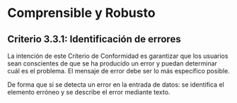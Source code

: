 # Comprensible y Robusto
## Criterio 3.3.1: Identificación de errores

La intención de este Criterio de Conformidad es garantizar que los usuarios sean conscientes de que se ha producido un error y puedan determinar cuál es el problema. El mensaje de error debe ser lo más específico posible.

De forma que si se detecta un error en la entrada de datos: se identifica el elemento erróneo y se describe el error mediante texto.

